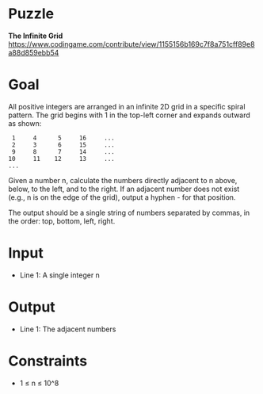 # Puzzle
**The Infinite Grid** https://www.codingame.com/contribute/view/1155156b169c7f8a751cff89e8a88d859ebb54

# Goal
All positive integers are arranged in an infinite 2D grid in a specific spiral pattern. The grid begins with 1 in the top-left corner and expands outward as shown:

````
 1     4      5     16     ...
 2     3      6     15     ...
 9     8      7     14     ...
10     11    12     13     ...
...
````

Given a number n, calculate the numbers directly adjacent to n above, below, to the left, and to the right. If an adjacent number does not exist (e.g., n is on the edge of the grid), output a hyphen - for that position.

The output should be a single string of numbers separated by commas, in the order: top, bottom, left, right.

# Input
* Line 1: A single integer n

# Output
* Line 1: The adjacent numbers

# Constraints
* 1 ≤ n ≤ 10^8
